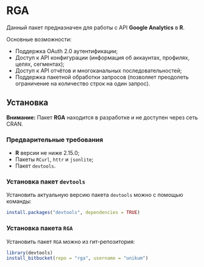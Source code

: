 # RGA

Данный пакет предназначен для работы с API **Google Analytics** в **R**.

Основные возможности:

* Поддержка OAuth 2.0 аутентификации;
* Доступ к API конфигурации (информация об аккаунтах, профилях, целях, сегментах);
* Доступ к API отчётов и многоканальных последовательностей;
* Поддержка пакетной обработки запросов (позволяет преодолеть ограничение на количество строк на один запрос).

## Установка

**Внимание:** Пакет **RGA** находится в разработке и не доступен через сеть CRAN.

### Предварительные требования

* **R** версии не ниже 2.15.0;
* Пакеты `RCurl`, `httr` и `jsonlite`;
* Пакет `devtools`.

### Установка пакет `devtools`

Установить актуальную версию пакета `devtools` можно с помощью команды:

```r
install.packages("devtools", dependencies = TRUE)
```

### Установка пакета `RGA`

Установить пакет `RGA` можно из гит-репозитория:

```r
library(devtools)
install_bitbucket(repo = "rga", username = "unikum")
```